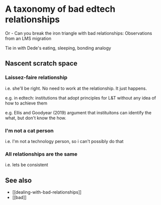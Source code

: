 # A taxonomy of bad edtech relationships

Or - Can you break the iron triangle with bad relationships: Observations from an LMS migration

Tie in with Dede's eating, sleeping, bonding analogy

## Nascent scratch space

### Laissez-faire relationship

i.e. she'll be right. No need to work at the relationship. It just happens.

e.g. in edtech: institutions that adopt principles for L&T without any idea of how to achieve them 

e.g. Ellis and Goodyear (2019) argument that instituitons can identify the what, but don't know the how.

### I'm not a cat person 

i.e. I'm not a technology person, so i can't possibly do that

### All relationships are the same

i.e. lets be consistent

## See also

- [[dealing-with-bad-relationships]]
- [[bad]]